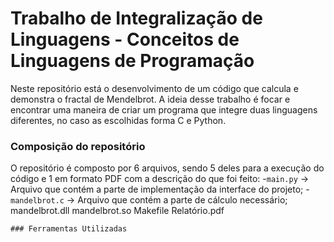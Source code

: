 # Trabalho de Integralização de Linguagens - Conceitos de Linguagens de Programação
Neste repositório está o desenvolvimento de um código que calcula e demonstra o fractal de Mendelbrot.
A ideia desse trabalho é focar e encontrar uma maneira de criar um programa que integre duas linguagens diferentes, no caso as escolhidas forma C e Python.

### Composição do repositório
O repositório é composto por 6 arquivos, sendo 5 deles para a execução do código e 1 em formato PDF com a descrição do que foi feito:
  -`main.py` -> Arquivo que contém a parte de implementação da interface do projeto;
  -`mandelbrot.c` -> Arquivo que contém a parte de cálculo necessário;
mandelbrot.dll
mandelbrot.so
Makefile
Relatório.pdf
```
### Ferramentas Utilizadas

